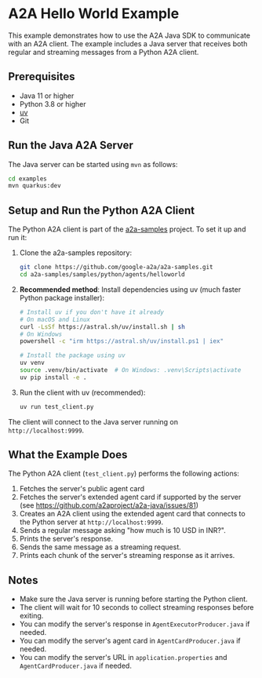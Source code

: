 # A2A Hello World Example

This example demonstrates how to use the A2A Java SDK to communicate with an A2A client. The example includes a Java server that receives both regular and streaming messages from a Python A2A client.

## Prerequisites

- Java 11 or higher
- Python 3.8 or higher
- [uv](https://github.com/astral-sh/uv)
- Git

## Run the Java A2A Server

The Java server can be started using `mvn` as follows:

```bash
cd examples
mvn quarkus:dev
```

## Setup and Run the Python A2A Client

The Python A2A client is part of the [a2a-samples](https://github.com/google-a2a/a2a-samples) project. To set it up and run it:

1. Clone the a2a-samples repository:
   ```bash
   git clone https://github.com/google-a2a/a2a-samples.git
   cd a2a-samples/samples/python/agents/helloworld
   ```

2. **Recommended method**: Install dependencies using uv (much faster Python package installer):
   ```bash
   # Install uv if you don't have it already
   # On macOS and Linux
   curl -LsSf https://astral.sh/uv/install.sh | sh
   # On Windows
   powershell -c "irm https://astral.sh/uv/install.ps1 | iex"

   # Install the package using uv
   uv venv
   source .venv/bin/activate  # On Windows: .venv\Scripts\activate
   uv pip install -e .
   ```

4. Run the client with uv (recommended):
   ```bash
   uv run test_client.py
   ```

The client will connect to the Java server running on `http://localhost:9999`.

## What the Example Does

The Python A2A client (`test_client.py`) performs the following actions:

1. Fetches the server's public agent card
2. Fetches the server's extended agent card if supported by the server (see https://github.com/a2aproject/a2a-java/issues/81)
3. Creates an A2A client using the extended agent card that connects to the Python server at `http://localhost:9999`.
4. Sends a regular message asking "how much is 10 USD in INR?".
5. Prints the server's response.
6. Sends the same message as a streaming request.
7. Prints each chunk of the server's streaming response as it arrives.

## Notes

- Make sure the Java server is running before starting the Python client.
- The client will wait for 10 seconds to collect streaming responses before exiting.
- You can modify the server's response in `AgentExecutorProducer.java` if needed.
- You can modify the server's agent card in `AgentCardProducer.java` if needed.
- You can modify the server's URL in `application.properties` and `AgentCardProducer.java` if needed.